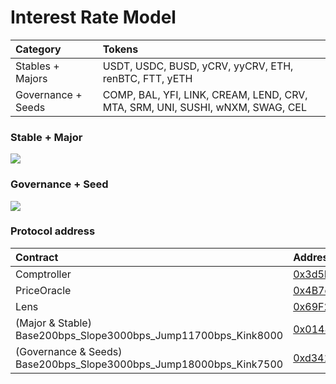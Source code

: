 # Interest Rate Model

| Category | Tokens |
| :--- | :--- |
| Stables + Majors | USDT, USDC, BUSD, yCRV, yyCRV, ETH, renBTC, FTT, yETH |
| Governance + Seeds | COMP, BAL, YFI, LINK, CREAM, LEND, CRV, MTA, SRM, UNI, SUSHI, wNXM, SWAG, CEL |

### Stable + Major

![](https://i.imgur.com/5aoSePr.png)

### Governance + Seed

![](https://i.imgur.com/Fg4vOj7.png)

### Protocol address

| Contract | Address |
| :--- | :--- |
| Comptroller | [0x3d5BC3c8d13dcB8bF317092d84783c2697AE9258](https://etherscan.io/address/0x3d5BC3c8d13dcB8bF317092d84783c2697AE9258) |
| PriceOracle | [0x4B7dbA23beA9d1a2d652373bcD1B78b0E9e0188a](https://etherscan.io/address/0x4B7dbA23beA9d1a2d652373bcD1B78b0E9e0188a) |
| Lens | [0x69F2b8D8846e3dcd94C09e4f3CBB8d2ba8D9423f](https://etherscan.io/address/0x69F2b8D8846e3dcd94C09e4f3CBB8d2ba8D9423f) |
| \(Major & Stable\) Base200bps\_Slope3000bps\_Jump11700bps\_Kink8000 | [0x014872728e7D8b1c6781f96ecFbd262Ea4D2e1A6](https://etherscan.io/address/0x014872728e7D8b1c6781f96ecFbd262Ea4D2e1A6) |
| \(Governance & Seeds\) Base200bps\_Slope3000bps\_Jump18000bps\_Kink7500 | [0xd34137FC9F6754bcDFCe907d06F4D10E897B3eB5](https://etherscan.io/address/0xd34137FC9F6754bcDFCe907d06F4D10E897B3eB5) |

